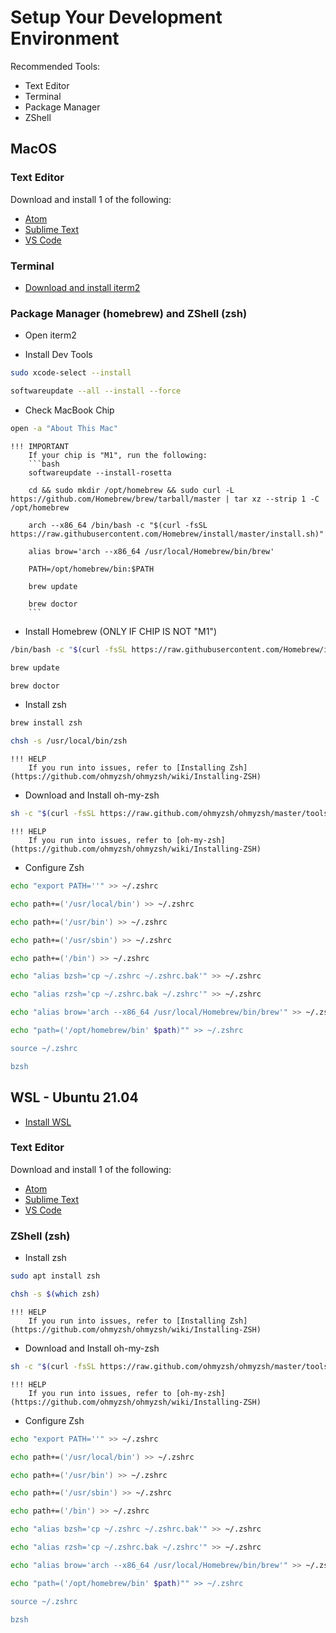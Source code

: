 # Setup Your Development Environment

Recommended Tools:

* Text Editor
* Terminal
* Package Manager
* ZShell

## MacOS

### Text Editor

Download and install 1 of the following:

* [Atom](https://atom.io/)
* [Sublime Text](https://www.sublimetext.com/)
* [VS Code](https://code.visualstudio.com/)

### Terminal

* [Download and install iterm2](https://iterm2.com/)

### Package Manager (homebrew) and ZShell (zsh)

* Open iterm2

* Install Dev Tools
```bash
sudo xcode-select --install

softwareupdate --all --install --force
```

* Check MacBook Chip
```bash
open -a "About This Mac"
```

    !!! IMPORTANT
        If your chip is "M1", run the following:
        ```bash
        softwareupdate --install-rosetta

        cd && sudo mkdir /opt/homebrew && sudo curl -L https://github.com/Homebrew/brew/tarball/master | tar xz --strip 1 -C /opt/homebrew

        arch --x86_64 /bin/bash -c "$(curl -fsSL https://raw.githubusercontent.com/Homebrew/install/master/install.sh)"

        alias brow='arch --x86_64 /usr/local/Homebrew/bin/brew'

        PATH=/opt/homebrew/bin:$PATH

        brew update

        brew doctor
        ```

* Install Homebrew (ONLY IF CHIP IS NOT "M1")
```bash
/bin/bash -c "$(curl -fsSL https://raw.githubusercontent.com/Homebrew/install/HEAD/install.sh)"

brew update

brew doctor
```

* Install zsh
```bash
brew install zsh

chsh -s /usr/local/bin/zsh
```

    !!! HELP
        If you run into issues, refer to [Installing Zsh](https://github.com/ohmyzsh/ohmyzsh/wiki/Installing-ZSH)

* Download and Install oh-my-zsh
```bash
sh -c "$(curl -fsSL https://raw.github.com/ohmyzsh/ohmyzsh/master/tools/install.sh)"
```

    !!! HELP
        If you run into issues, refer to [oh-my-zsh](https://github.com/ohmyzsh/ohmyzsh/wiki/Installing-ZSH)

* Configure Zsh
```zsh
echo "export PATH=''" >> ~/.zshrc

echo path+=('/usr/local/bin') >> ~/.zshrc

echo path+=('/usr/bin') >> ~/.zshrc

echo path+=('/usr/sbin') >> ~/.zshrc

echo path+=('/bin') >> ~/.zshrc

echo "alias bzsh='cp ~/.zshrc ~/.zshrc.bak'" >> ~/.zshrc

echo "alias rzsh='cp ~/.zshrc.bak ~/.zshrc'" >> ~/.zshrc

echo "alias brow='arch --x86_64 /usr/local/Homebrew/bin/brew'" >> ~/.zshrc

echo "path=('/opt/homebrew/bin' $path)"" >> ~/.zshrc

source ~/.zshrc

bzsh
```

## WSL - Ubuntu 21.04

* [Install WSL](https://docs.microsoft.com/en-us/windows/wsl/setup/environment)

### Text Editor

Download and install 1 of the following:

* [Atom](https://atom.io/)
* [Sublime Text](https://www.sublimetext.com/)
* [VS Code](https://code.visualstudio.com/)

### ZShell (zsh)

* Install zsh
```bash
sudo apt install zsh

chsh -s $(which zsh)
```

    !!! HELP
        If you run into issues, refer to [Installing Zsh](https://github.com/ohmyzsh/ohmyzsh/wiki/Installing-ZSH)

* Download and Install oh-my-zsh
```bash
sh -c "$(curl -fsSL https://raw.github.com/ohmyzsh/ohmyzsh/master/tools/install.sh)"
```

    !!! HELP
        If you run into issues, refer to [oh-my-zsh](https://github.com/ohmyzsh/ohmyzsh/wiki/Installing-ZSH)

* Configure Zsh
```zsh
echo "export PATH=''" >> ~/.zshrc

echo path+=('/usr/local/bin') >> ~/.zshrc

echo path+=('/usr/bin') >> ~/.zshrc

echo path+=('/usr/sbin') >> ~/.zshrc

echo path+=('/bin') >> ~/.zshrc

echo "alias bzsh='cp ~/.zshrc ~/.zshrc.bak'" >> ~/.zshrc

echo "alias rzsh='cp ~/.zshrc.bak ~/.zshrc'" >> ~/.zshrc

echo "alias brow='arch --x86_64 /usr/local/Homebrew/bin/brew'" >> ~/.zshrc

echo "path=('/opt/homebrew/bin' $path)"" >> ~/.zshrc

source ~/.zshrc

bzsh
```
